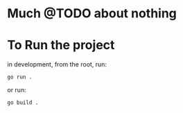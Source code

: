 # Much @TODO about nothing


# To Run the project

in development, from the root, run:

```
go run .
```  

or run:

```
go build .
```

